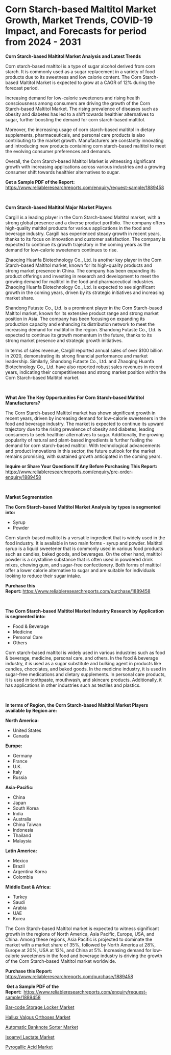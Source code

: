 <p><h1>Corn Starch-based Maltitol Market Growth, Market Trends, COVID-19 Impact, and Forecasts for period from 2024 - 2031</h1></p><p><strong>Corn Starch-based Maltitol Market Analysis and Latest Trends</strong></p>
<p><p>Corn starch-based maltitol is a type of sugar alcohol derived from corn starch. It is commonly used as a sugar replacement in a variety of food products due to its sweetness and low calorie content. The Corn Starch-based Maltitol Market is expected to grow at a CAGR of 12% during the forecast period. </p><p>Increasing demand for low-calorie sweeteners and rising health consciousness among consumers are driving the growth of the Corn Starch-based Maltitol Market. The rising prevalence of diseases such as obesity and diabetes has led to a shift towards healthier alternatives to sugar, further boosting the demand for corn starch-based maltitol.</p><p>Moreover, the increasing usage of corn starch-based maltitol in dietary supplements, pharmaceuticals, and personal care products is also contributing to the market growth. Manufacturers are constantly innovating and introducing new products containing corn starch-based maltitol to meet the evolving consumer preferences and demands.</p><p>Overall, the Corn Starch-based Maltitol Market is witnessing significant growth with increasing applications across various industries and a growing consumer shift towards healthier alternatives to sugar.</p></p>
<p><strong>Get a Sample PDF of the Report:&nbsp;</strong> <a href="https://www.reliableresearchreports.com/enquiry/request-sample/1889458">https://www.reliableresearchreports.com/enquiry/request-sample/1889458</a></p>
<p>&nbsp;</p>
<p><strong>Corn Starch-based Maltitol Major Market Players</strong></p>
<p><p>Cargill is a leading player in the Corn Starch-based Maltitol market, with a strong global presence and a diverse product portfolio. The company offers high-quality maltitol products for various applications in the food and beverage industry. Cargill has experienced steady growth in recent years, thanks to its focus on innovation and customer satisfaction. The company is expected to continue its growth trajectory in the coming years as the demand for low-calorie sweeteners continues to rise.</p><p>Zhaoqing Huanfa Biotechnology Co., Ltd. is another key player in the Corn Starch-based Maltitol market, known for its high-quality products and strong market presence in China. The company has been expanding its product offerings and investing in research and development to meet the growing demand for maltitol in the food and pharmaceutical industries. Zhaoqing Huanfa Biotechnology Co., Ltd. is expected to see significant growth in the coming years, driven by its strategic initiatives and increasing market share.</p><p>Shandong Futaste Co., Ltd. is a prominent player in the Corn Starch-based Maltitol market, known for its extensive product range and strong market position in Asia. The company has been focusing on expanding its production capacity and enhancing its distribution network to meet the increasing demand for maltitol in the region. Shandong Futaste Co., Ltd. is expected to continue its growth momentum in the future, thanks to its strong market presence and strategic growth initiatives.</p><p>In terms of sales revenue, Cargill reported annual sales of over $100 billion in 2020, demonstrating its strong financial performance and market leadership. Similarly, Shandong Futaste Co., Ltd. and Zhaoqing Huanfa Biotechnology Co., Ltd. have also reported robust sales revenues in recent years, indicating their competitiveness and strong market position within the Corn Starch-based Maltitol market.</p></p>
<p>&nbsp;</p>
<p><strong>What Are The Key Opportunities For Corn Starch-based Maltitol Manufacturers?</strong></p>
<p><p>The Corn Starch-based Maltitol market has shown significant growth in recent years, driven by increasing demand for low-calorie sweeteners in the food and beverage industry. The market is expected to continue its upward trajectory due to the rising prevalence of obesity and diabetes, leading consumers to seek healthier alternatives to sugar. Additionally, the growing popularity of natural and plant-based ingredients is further fueling the demand for corn starch-based maltitol. With technological advancements and product innovations in this sector, the future outlook for the market remains promising, with sustained growth anticipated in the coming years.</p></p>
<p><strong>Inquire or Share Your Questions If Any Before Purchasing This Report:</strong> <a href="https://www.reliableresearchreports.com/enquiry/pre-order-enquiry/1889458">https://www.reliableresearchreports.com/enquiry/pre-order-enquiry/1889458</a></p>
<p>&nbsp;</p>
<p><strong>Market Segmentation</strong></p>
<p><strong>The Corn Starch-based Maltitol Market Analysis by types is segmented into:</strong></p>
<p><ul><li>Syrup</li><li>Powder</li></ul></p>
<p><p>Corn starch-based maltitol is a versatile ingredient that is widely used in the food industry. It is available in two main forms - syrup and powder. Maltitol syrup is a liquid sweetener that is commonly used in various food products such as candies, baked goods, and beverages. On the other hand, maltitol powder is a crystalline substance that is often used in powdered drink mixes, chewing gum, and sugar-free confectionery. Both forms of maltitol offer a lower calorie alternative to sugar and are suitable for individuals looking to reduce their sugar intake.</p></p>
<p><strong>Purchase this Report:&nbsp;</strong><a href="https://www.reliableresearchreports.com/purchase/1889458">https://www.reliableresearchreports.com/purchase/1889458</a></p>
<p>&nbsp;</p>
<p><strong>The Corn Starch-based Maltitol Market Industry Research by Application is segmented into:</strong></p>
<p><ul><li>Food & Beverage</li><li>Medicine</li><li>Personal Care</li><li>Others</li></ul></p>
<p><p>Corn starch-based maltitol is widely used in various industries such as food & beverage, medicine, personal care, and others. In the food & beverage industry, it is used as a sugar substitute and bulking agent in products like candies, chocolates, and baked goods. In the medicine industry, it is used in sugar-free medications and dietary supplements. In personal care products, it is used in toothpaste, mouthwash, and skincare products. Additionally, it has applications in other industries such as textiles and plastics.</p></p>
<p>&nbsp;</p>
<p><strong>In terms of Region, the Corn Starch-based Maltitol Market Players available by Region are:</strong></p>
<p>
    <p> <strong> North America: </strong>
        <ul>
            <li>United States</li>
            <li>Canada</li>
        </ul>
        </p> 
    <p> <strong> Europe: </strong>
        <ul>
            <li>Germany</li>
            <li>France</li>
            <li>U.K.</li>
            <li>Italy</li>
            <li>Russia</li>
        </ul>
        </p> 
    <p> <strong> Asia-Pacific: </strong>
        <ul>
            <li>China</li>
            <li>Japan</li>
            <li>South Korea</li>
            <li>India</li>
            <li>Australia</li>
            <li>China Taiwan</li>
            <li>Indonesia</li>
            <li>Thailand</li>
            <li>Malaysia</li>
        </ul>
        </p> 
    <p> <strong> Latin America: </strong>
        <ul>
            <li>Mexico</li>
            <li>Brazil</li>
            <li>Argentina Korea</li>
            <li>Colombia</li>
        </ul>
        </p> 
    <p> <strong> Middle East & Africa: </strong>
        <ul>
            <li>Turkey</li>
            <li>Saudi</li>
            <li>Arabia</li>
            <li>UAE</li>
            <li>Korea</li>
        </ul>
    </p>
    </p>
<p><p>The Corn Starch-based Maltitol market is expected to witness significant growth in the regions of North America, Asia Pacific, Europe, USA, and China. Among these regions, Asia Pacific is projected to dominate the market with a market share of 35%, followed by North America at 28%, Europe at 20%, USA at 12%, and China at 5%. Increasing demand for low-calorie sweeteners in the food and beverage industry is driving the growth of the Corn Starch-based Maltitol market worldwide.</p></p>
<p><strong>Purchase this Report: </strong><a href="https://www.reliableresearchreports.com/purchase/1889458">https://www.reliableresearchreports.com/purchase/1889458</a></p>
<p>&nbsp;<strong>Get a Sample PDF of the Report:&nbsp;&nbsp;</strong><a href="https://www.reliableresearchreports.com/enquiry/request-sample/1889458">https://www.reliableresearchreports.com/enquiry/request-sample/1889458</a></p>
<p><strong></strong></p>
<p><p><a href="https://github.com/seekum/Market-Research-Report-List-1/blob/main/bar-code-storage-locker-market.md">Bar-code Storage Locker Market</a></p><p><a href="https://iodized-pantydraco-05c.notion.site/Hallux-Valgus-Orthoses-Market-Research-Report-Forecasted-for-Period-from-2024-2031-by-Market-Type-d087c805797a451197f7c669a7a0e92a">Hallux Valgus Orthoses Market</a></p><p><a href="https://github.com/timeliteaut/Market-Research-Report-List-1/blob/main/automatic-banknote-sorter-market.md">Automatic Banknote Sorter Market</a></p><p><a href="https://view.publitas.com/reportprime-1/isoamyl-lactate-market-with-the-goal-of-estimating-the-market-size-and-future-growth-potential-of-various-market-segments-based-on-component-applications-end-user-and-region/">Isoamyl Lactate Market</a></p><p><a href="https://view.publitas.com/reportprime-1/pyrogallic-acid-market-research-report-unlocks-analysis-on-the-market-financial-status-market-size-and-market-revenue-upto-2031/">Pyrogallic Acid Market</a></p></p>